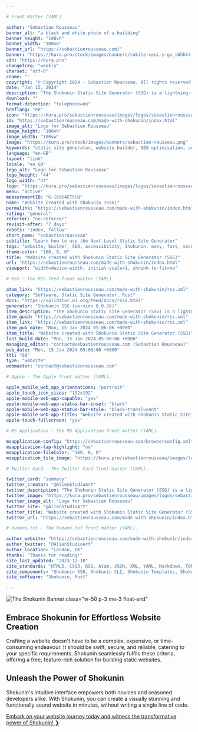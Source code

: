 ```yaml
---

# Front Matter (YAML)

author: "Sebastian Rousseau"
banner_alt: "a black and white photo of a building"
banner_height: "100vh"
banner_width: "100vw"
banner_url: "https://sebastienrousseau.com/"
banner: "https://kura.pro/stock/images/banners/cokile-ceoi-y-gu_s6hkk4.webp"
cdn: "https://kura.pro"
changefreq: "weekly"
charset: "utf-8"
cname: ""
copyright: "© Copyright 2024 - Sebastien Rousseau. All rights reserved."
date: "Jan 15, 2024"
description: "The Shokunin Static Site Generator (SSG) is a lightning-fast tool for Search Engine Optimisation (SEO) and compliance to Accessibility Standards."
download: ""
format-detection: "telephone=no"
hreflang: "en"
icon: "https://kura.pro/sebastienrousseau/images/logos/sebastienrousseau.svg"
id: "https://sebastienrousseau.com/made-with-shokunin/index.html"
image_alt: "Logo for Sebastien Rousseau"
image_height: "100vh"
image_width: "100vw"
image: "https://kura.pro/stock/images/banners/sebastien-rousseau.png"
keywords: "static site generator, website builder, SEO optimisation, accessibility, Shokunin, easy to use, fast, secure, reliable, free"
language: "en-GB"
layout: "link"
locale: "en_GB"
logo_alt: "Logo for Sebastien Rousseau"
logo_height: "44"
logo_width: "44"
logo: "https://kura.pro/sebastienrousseau/images/logos/sebastienrousseau.webp"
menu: "active"
measurementID: "G-169G4ET5HQ"
name: "Website created with Shokunin (SSG)"
permalink: "https://sebastienrousseau.com/made-with-shokunin/index.html"
rating: "general"
referrer: "no-referrer"
revisit-after: "7 days"
robots: "index, follow"
short_name: "sebastienrousseau"
subtitle: "Learn how to use the Next-Level Static Site Generator"
tags: "website, builder, SEO, accessibility, Shokunin, easy, fast, secure, reliable, free"
theme-color: "180, 0, 0"
title: "Website created with Shokunin Static Site Generator (SSG)"
url: "https://sebastienrousseau.com/made-with-shokunin/index.html"
viewport: "width=device-width, initial-scale=1, shrink-to-fit=no"

# RSS - The RSS feed front matter (YAML).

atom_link: "https://sebastienrousseau.com/made-with-shokunin/rss.xml"
category: "Software, Static Site Generator, Rust"
docs: "https://validator.w3.org/feed/docs/rss2.html"
generator: "Shokunin SSG (version 0.0.26)"
item_description: "The Shokunin Static Site Generator (SSG) is a lightning-fast tool for Search Engine Optimisation (SEO) and compliance to Accessibility Standards."
item_guid: "https://sebastienrousseau.com/made-with-shokunin/rss.xml"
item_link: "https://sebastienrousseau.com/made-with-shokunin/rss.xml"
item_pub_date: "Mon, 15 Jan 2024 05:06:06 +0000"
item_title: "Website created with Shokunin Static Site Generator (SSG)"
last_build_date: "Mon, 15 Jan 2024 05:06:06 +0000"
managing_editor: "contact@sebastienrousseau.com (Sebastien Rousseau)"
pub_date: "Mon, 15 Jan 2024 05:06:06 +0000"
ttl: "60"
type: "website"
webmaster: "contact@sebastienrousseau.com"

# Apple - The Apple front matter (YAML).

apple_mobile_web_app_orientations: "portrait"
apple_touch_icon_sizes: "192x192"
apple-mobile-web-app-capable: "yes"
apple-mobile-web-app-status-bar-inset: "black"
apple-mobile-web-app-status-bar-style: "black-translucent"
apple-mobile-web-app-title: "Website created with Shokunin Static Site Generator (SSG)"
apple-touch-fullscreen: "yes"

# MS Application - The MS Application front matter (YAML).

msapplication-config: "https://sebastienrousseau.com/browserconfig.xml"
msapplication-tap-highlight: "no"
msapplication-TileColor: "180, 0, 0"
msapplication_tile_image: "https://kura.pro/sebastienrousseau/images/logos/sebastienrousseau.webp"

# Twitter Card - The Twitter Card front matter (YAML).

twitter_card: "summary"
twitter_creator: "@AlienStudioArt"
twitter_description: "The Shokunin Static Site Generator (SSG) is a lightning-fast tool for Search Engine Optimisation (SEO) and compliance to Accessibility Standards."
twitter_image: "https://kura.pro/sebastienrousseau/images/logos/sebastienrousseau.png"
twitter_image_alt: "Logo for Sebastien Rousseau"
twitter_site: "@AlienStudioArt"
twitter_title: "Website created with Shokunin Static Site Generator (SSG)"
twitter_url: "https://sebastienrousseau.com/made-with-shokunin/index.html"

# Humans.txt - The Humans.txt front matter (YAML).

author_website: "https://sebastienrousseau.com/made-with-shokunin/index.html"
author_twitter: "@AlienStudioArt"
author_location: "London, UK"
thanks: "Thanks for reading!"
site_last_updated: "2023-12-18"
site_standards: "HTML5, CSS3, RSS, Atom, JSON, XML, YAML, Markdown, TOML"
site_components: "Shokunin SSG, Shokunin CLI, Shokunin Templates, Shokunin Themes, Kaishi SSG, Kaishi CLI, Kaishi Templates, Kaishi Themes"
site_software: "Shokunin, Rust"

---
```


![The Shokunin Banner][01].class=\"w-50 p-3 me-3 float-end\"

## Embrace Shokunin for Effortless Website Creation

Crafting a website doesn't have to be a complex, expensive, or time-consuming endeavour. It should be swift, secure, and reliable, catering to your specific requirements. Shokunin seamlessly fulfils these criteria, offering a free, feature-rich solution for building static websites.

## Unleash the Power of Shokunin

Shokunin's intuitive interface empowers both novices and seasoned developers alike. With Shokunin, you can create a visually stunning and functionally sound website in minutes, without writing a single line of code.

[Embark on your website journey today and witness the transformative power of Shokunin! ❯][00]

[00]: https://shokunin.one/ "Shokunin: The Fastest Rust-Based Static Site Generator (SSG)"
[01]: https://kura.pro/shokunin/images/banners/banner-shokunin.png "Made with Shokunin, the fastest Rust-based Static Site Generator (SSG)"

